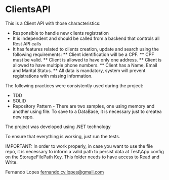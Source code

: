 # ClientsAPI

This is a Client API with those characteristics:
* Responsible to handle new clients registration
* It is independent and should be called from a backend that controls all Rest API calls
* It has features related to clients creation, update and search using the following requirements:
** Client identification will be a CPF.
** CPF must be valid.
** Client is allowed to have only one address.
** Client is allowed to have multiple phone numbers.
** Client has a Name, Email and Marital Status.
** All data is mandatory, system will prevent registrations with missing information.

The following practices were consistently used during the project:
* TDD
* SOLID
* Repository Pattern - There are two samples, one using memory and another using file. To save to a DataBase, it is necessary just to createa new repo.

The project was developed using .NET technology

To ensure that everything is working, just run the tests.

IMPORTANT: In order to work properly, in case you want to use the file repo, it is necessary to inform a valid path to persist data at Test\App.config on the StorageFilePath Key. This folder needs to have access to Read and Write.

Fernando Lopes
fernando.cv.lopes@gmail.com
